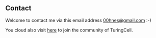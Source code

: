## Contact

Welcome to contact me via this email address 00hnes@gmail.com :-)

You cloud also visit [here](https://github.com/turingcell/join-community) to join the community of TuringCell.
